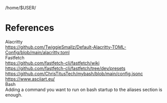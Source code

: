 /home/$USER/

# References

Alacritty <br />
https://github.com/TwiggieSmallz/Default-Alacritty-TOML-Config/blob/main/alacritty.toml <br />
Fastfetch <br />
https://github.com/fastfetch-cli/fastfetch/wiki <br />
https://github.com/fastfetch-cli/fastfetch/tree/dev/presets <br />
https://github.com/ChrisTitusTech/mybash/blob/main/config.jsonc <br />
https://www.asciiart.eu/ <br />
Bash <br />
Adding a command you want to run on bash startup to the aliases section is enough.
